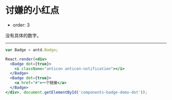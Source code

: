 # 讨嫌的小红点

- order: 3

没有具体的数字。

---

````jsx
var Badge = antd.Badge;

React.render(<div>
  <Badge dot={true}>
    <i className="anticon anticon-notification"></i>
  </Badge>
  <Badge dot={true}>
    <a href="#">一个链接</a>
  </Badge>
</div>, document.getElementById('components-badge-demo-dot'));
````

<style>
.anticon-notification {
  width: 16px;
  height: 16px;
  line-height: 16px;
  font-size: 16px;
}
</style>

